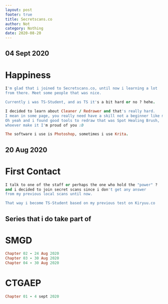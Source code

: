 ```yaml
---
layout: post
footer: true
title: Secretscans.co
author: Not
category: Nothing
date: 2020-08-20
---
```


## 04 Sept 2020

# Happiness
```ruby
I'm glad that i joined to Secretscans.co, until now i learning a lot
from there. Meet some people that was nice. 

Currently i was TS-Student, and as TS it's a bit hard or no ? hehe.

I decided to learn about Cleaner / Redrawer and that's really hard.
I mean in some page, you really need have a skill not a beginner like me.
Oh yeah and i found good tools to redraw that was Spot Healing Brush,
whoever make it I'm proud of you :D 

The software i use is Photoshop, sometimes i use Krita.

```
## 20 Aug 2020

# First Contact
```ruby
I talk to one of the staff or perhaps the one who hold the "power" ?
and i decided to join secret scans since i don't get any answer 
from my previous local scans until now.

That way i become TS-Student based on my previous test on Kiryuu.co
```
## Series that i do take part of

# SMGD 
```ruby
Chapter 02 - 24 Aug 2020
Chapter 03 - 30 Aug 2020
Chapter 04 - 30 Aug 2020
```

# CTGAEP
```ruby
Chapter 01 - 4 sept 2020 
```
